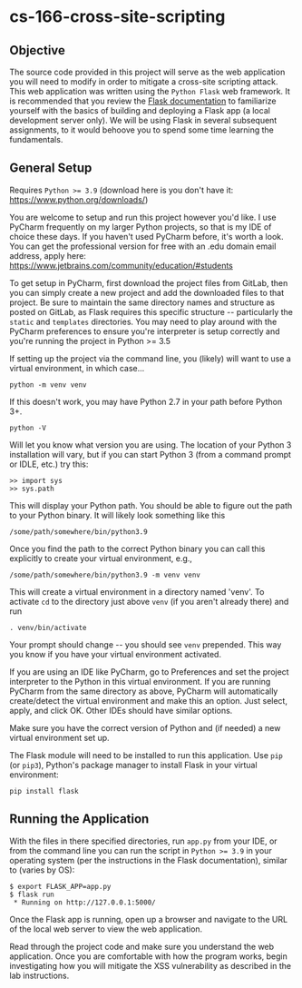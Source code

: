 # cs-166-cross-site-scripting

## Objective

The source code provided in this project will serve as the web application you will need to modify in order to mitigate a cross-site scripting attack. This web application was written using the `Python Flask` web framework. It is recommended that you review the [Flask documentation](https://flask.palletsprojects.com/en/1.1.x/quickstart/#quickstart) to familiarize yourself with the basics of building and deploying a Flask app (a local development server only). We will be using Flask in several subsequent assignments, to it would behoove you to spend some time learning the fundamentals. 



## General Setup

Requires `Python >= 3.9` (download here is you don't have it: https://www.python.org/downloads/)

You are welcome to setup and run this project however you'd like. I use PyCharm frequently on my larger Python projects, so that is my IDE of choice these days. If you haven't used PyCharm before, it's worth a look. You can get the professional version for free with an .edu domain email address, apply here: https://www.jetbrains.com/community/education/#students

To get setup in PyCharm, first download the project files from GitLab, then you can simply create a new project and add the downloaded files to that project. Be sure to maintain the same directory names and structure as posted on GitLab, as Flask requires this specific structure -- particularly the `static` and `templates` directories. You may need to play around with the PyCharm preferences to ensure you're interpreter is setup correctly and you're running the project in Python >= 3.5


If setting up the project via the command line, you (likely) will want to use a virtual environment, in which case...

    python -m venv venv
    
If this doesn't work, you may have Python 2.7 in your path before Python 3+.

    python -V
    
Will let you know what version you are using. The location of your Python 3 
installation will vary, but if you can start Python 3 (from a command prompt
or IDLE, etc.) try this:

    >> import sys
    >> sys.path
    
This will display your Python path. You should be able to figure out the path
to your Python binary. It will likely look something like this

    /some/path/somewhere/bin/python3.9
    
Once you find the path to the correct Python binary you can call this explicitly
to create your virtual environment, e.g.,

    /some/path/somewhere/bin/python3.9 -m venv venv
    
This will create a virtual environment in a directory named 'venv'. To activate
`cd` to the directory just above `venv` (if you aren't already there) and run

    . venv/bin/activate
    
Your prompt should change -- you should see `venv` prepended. This way you know
if you have your virtual environment activated.

If you are using an IDE like PyCharm, go to Preferences and set the project
interpreter to the Python in this virtual environment. If you are running
PyCharm from the same directory as above, PyCharm will automatically create/detect
the virtual environment and make this an option. Just select, apply, and click
OK. Other IDEs should have similar options.

Make sure you have the correct version of Python and (if needed) a new virtual
environment set up.

The Flask module will need to be installed to run this application. Use `pip` (or `pip3`), Python's package manager to install Flask in your virtual environment:

    pip install flask

## Running the Application

With the files in there specified directories, run `app.py` from your IDE, or from the command line you can run the script in `Python >= 3.9` in your operating system (per the instructions in the Flask documentation), similar to (varies by OS):

    $ export FLASK_APP=app.py
    $ flask run
     * Running on http://127.0.0.1:5000/

Once the Flask app is running, open up a browser and navigate to the URL of the local web server to view the web application.

Read through the project code and make sure you understand the web application. Once you are comfortable with how the program works, begin investigating how you will mitigate the XSS vulnerability as described in the lab instructions.
